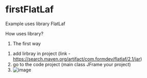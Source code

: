 # firstFlatLaf

Example uses library FlatLaf

How uses library?

1) The first way

1. add lirbray in project (link - https://search.maven.org/artifact/com.formdev/flatlaf/2.1/jar)
2. go to the code project (main class JFrame your project)
3. ![image](https://user-images.githubusercontent.com/92289766/163591673-8a829f87-d43c-4939-84a6-3f2f031b00b8.png)
